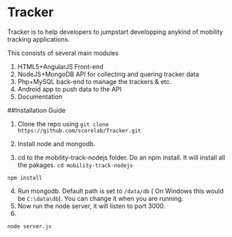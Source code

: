 Tracker
=======

Tracker is to help developers to jumpstart developping anykind of mobility tracking applications. 

This consists of several main modules
  1. HTML5+AngularJS Front-end
  2. NodeJS+MongoDB API for collecting and quering tracker data
  3. Php+MySQL back-end to manage the trackers & etc. 
  4. Android app to push data to the API 
  5. Documentation
 
 
##Installation Guide 

1. Clone the repo using
  ```git clone https://github.com/scorelab/Tracker.git```

2. Install node and mongodb.

3. cd to the mobility-track-nodejs folder. Do an npm install. It will install all the pakages.
  ```cd mobility-track-nodejs```

  ```npm install```

4. Run mongodb. Default path is set to `/data/db` ( On Windows this would be `C:\data\db`). You can change it when you are running.
5. Now run the node server, it will listen to port 3000.
6. 
  ```
node server.js
```


